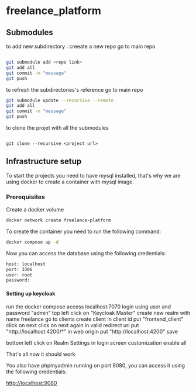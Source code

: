 # freelance_platform

## Submodules

to add new subdirectory :
creeate a new repo
go to main repo

```bash

git submodule add <repo link>
git add all
git commit -m "message"
git push

```

to refresh the subdirectories's reference
go to main repo

```bash
git submodule update --recursive --remote
git add all
git commit -m "message"
git push

```

to clone the projet with all the submodules

```bashgit submodule update --init --recursive

git clone --recursive <project url>

```

## Infrastructure setup

To start the projects you need to have mysql installed, that's why we are using docker to create a container with mysql image.

### Prerequisites

Create a docker volume

```bash
docker network create freelance-platform
```

To create the container you need to run the following command:

```bash
docker compose up -d
```

Now you can access the database using the following credentials:

```bash
host: localhost
port: 3306
user: root
password:
```

#### Setting up keycloak

run the docker compose
access localhost:7070
login using user and password "admin"
top left click on "Keycloak Master"
create new realm with name freelance
go to clients
create client
in client id put "frontend_client"
click on next
click on next again
in valid redirect uri put "http://localhost:4200/\*"
in web origin put "http://localhost:4200"
save

bottom left click on Realm Settings
in login screen customization
enable all

That's all
now it should work

You also have phpmyadmin running on port 9080, you can access it using the following credentials:

[http://localhost:9080](http://localhost:9080)
